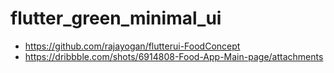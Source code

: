 # flutter_green_minimal_ui

- https://github.com/rajayogan/flutterui-FoodConcept
- https://dribbble.com/shots/6914808-Food-App-Main-page/attachments
